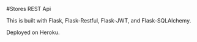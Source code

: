 #Stores REST Api

This is built with Flask, Flask-Restful, Flask-JWT, and Flask-SQLAlchemy.

Deployed on Heroku.